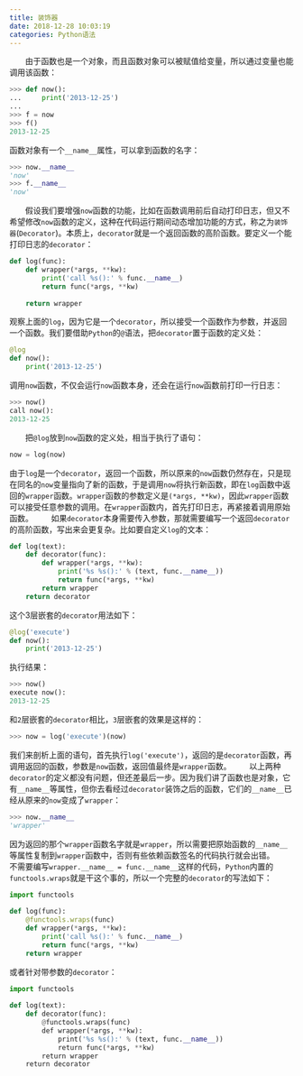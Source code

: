 ```yaml
---
title: 装饰器
date: 2018-12-28 10:03:19
categories: Python语法
---
```

&emsp;&emsp;由于函数也是一个对象，而且函数对象可以被赋值给变量，所以通过变量也能调用该函数：

``` python
>>> def now():
...     print('2013-12-25')
...
>>> f = now
>>> f()
2013-12-25
```

函数对象有一个`__name__`属性，可以拿到函数的名字：

``` python
>>> now.__name__
'now'
>>> f.__name__
'now'
```

&emsp;&emsp;假设我们要增强`now`函数的功能，比如在函数调用前后自动打印日志，但又不希望修改`now`函数的定义，这种在代码运行期间动态增加功能的方式，称之为`装饰器`(`Decorator`)。本质上，`decorator`就是一个返回函数的高阶函数。要定义一个能打印日志的`decorator`：

``` python
def log(func):
    def wrapper(*args, **kw):
        print('call %s():' % func.__name__)
        return func(*args, **kw)
​
    return wrapper
```

观察上面的`log`，因为它是一个`decorator`，所以接受一个函数作为参数，并返回一个函数。我们要借助`Python`的`@`语法，把`decorator`置于函数的定义处：

``` python
@log
def now():
    print('2013-12-25')
```

调用`now`函数，不仅会运行`now`函数本身，还会在运行`now`函数前打印一行日志：

``` python
>>> now()
call now():
2013-12-25
```

&emsp;&emsp;把`@log`放到`now`函数的定义处，相当于执行了语句：

``` python
now = log(now)
```

由于`log`是一个`decorator`，返回一个函数，所以原来的`now`函数仍然存在，只是现在同名的`now`变量指向了新的函数，于是调用`now`将执行新函数，即在`log`函数中返回的`wrapper`函数。`wrapper`函数的参数定义是`(*args, **kw)`，因此`wrapper`函数可以接受任意参数的调用。在`wrapper`函数内，首先打印日志，再紧接着调用原始函数。
&emsp;&emsp;如果`decorator`本身需要传入参数，那就需要编写一个返回`decorator`的高阶函数，写出来会更复杂。比如要自定义`log`的文本：

``` python
def log(text):
    def decorator(func):
        def wrapper(*args, **kw):
            print('%s %s():' % (text, func.__name__))
            return func(*args, **kw)
        return wrapper
    return decorator
```

这个3层嵌套的`decorator`用法如下：

``` python
@log('execute')
def now():
    print('2013-12-25')
```

执行结果：

``` python
>>> now()
execute now():
2013-12-25
```

和`2`层嵌套的`decorator`相比，`3`层嵌套的效果是这样的：

``` python
>>> now = log('execute')(now)
```

我们来剖析上面的语句，首先执行`log('execute')`，返回的是`decorator`函数，再调用返回的函数，参数是`now`函数，返回值最终是`wrapper`函数。
&emsp;&emsp;以上两种`decorator`的定义都没有问题，但还差最后一步。因为我们讲了函数也是对象，它有`__name__`等属性，但你去看经过`decorator`装饰之后的函数，它们的`__name__`已经从原来的`now`变成了`wrapper`：

``` python
>>> now.__name__
'wrapper'
```

因为返回的那个`wrapper`函数名字就是`wrapper`，所以需要把原始函数的`__name__`等属性复制到`wrapper`函数中，否则有些依赖函数签名的代码执行就会出错。
&emsp;&emsp;不需要编写`wrapper.__name__ = func.__name__`这样的代码，`Python`内置的`functools.wraps`就是干这个事的，所以一个完整的`decorator`的写法如下：

``` python
import functools
​
def log(func):
    @functools.wraps(func)
    def wrapper(*args, **kw):
        print('call %s():' % func.__name__)
        return func(*args, **kw)
    return wrapper
```

或者针对带参数的`decorator`：

``` python
import functools
​
def log(text):
    def decorator(func):
        @functools.wraps(func)
        def wrapper(*args, **kw):
            print('%s %s():' % (text, func.__name__))
            return func(*args, **kw)
        return wrapper
    return decorator
```